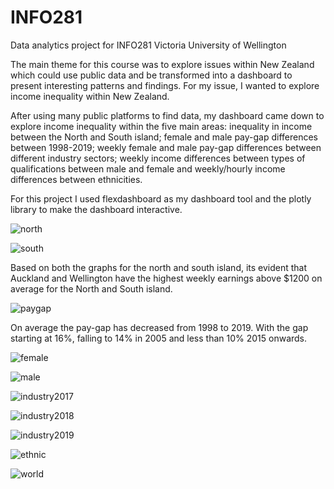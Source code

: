 # INFO281
Data analytics project for INFO281 Victoria University of Wellington

The main theme for this course was to explore issues within New Zealand which could use public data and be transformed into a dashboard to present interesting patterns and findings. For my issue, I wanted to explore income inequality within New Zealand. 

After using many public platforms to find data, my dashboard came down to explore income inequality within the five main areas: inequality in income between the North and South island; female and male pay-gap differences between 1998-2019; weekly female and male pay-gap differences between different industry sectors; weekly income differences between types of qualifications between male and female and weekly/hourly income differences between ethnicities.

For this project I used flexdashboard as my dashboard tool and the plotly library to make the dashboard interactive.

![north](https://user-images.githubusercontent.com/48772625/87614911-824e1100-c765-11ea-9947-f2593f534f53.png)

![south](https://user-images.githubusercontent.com/48772625/87614910-824e1100-c765-11ea-82b7-d7170d6bd3fd.png)

Based on both the graphs for the north and south island, its evident that Auckland and Wellington have the highest weekly earnings above $1200 on average for the North and South island.



![paygap](https://user-images.githubusercontent.com/48772625/87614207-8416d500-c763-11ea-9960-906502e2d6b8.png)

On average the pay-gap has decreased from 1998 to 2019. With the gap starting at 16%, falling to 14% in 2005 and less than 10% 2015 onwards.



![female](https://user-images.githubusercontent.com/48772625/87614920-8417d480-c765-11ea-82c1-57bd7273c6aa.png)



![male](https://user-images.githubusercontent.com/48772625/87615037-cc36f700-c765-11ea-8610-c305ba6d264e.png)

![industry2017](https://user-images.githubusercontent.com/48772625/87614919-8417d480-c765-11ea-8623-20c273355872.png)

![industry2018](https://user-images.githubusercontent.com/48772625/87614916-837f3e00-c765-11ea-920b-1415b884985d.png)

![industry2019](https://user-images.githubusercontent.com/48772625/87614912-82e6a780-c765-11ea-92d2-0a8abe6fd2d8.png)

![ethnic](https://user-images.githubusercontent.com/48772625/87614921-84b06b00-c765-11ea-84b4-e8b9955bc43e.png)

![world](https://user-images.githubusercontent.com/48772625/87614906-7eba8a00-c765-11ea-8b2f-d69966da2422.png)


